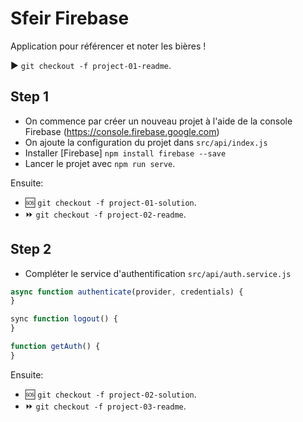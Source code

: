 # Sfeir Firebase

Application pour référencer et noter les bières !

:arrow_forward: `git checkout -f project-01-readme`.

## Step 1

- On commence par créer un nouveau projet à l'aide de la console Firebase (https://console.firebase.google.com)
- On ajoute la configuration du projet dans `src/api/index.js`
- Installer [Firebase] `npm install firebase --save`
- Lancer le projet avec `npm run serve`.

Ensuite:

- :sos: `git checkout -f project-01-solution`.
- :fast_forward: `git checkout -f project-02-readme`.

## Step 2

- Compléter le service d'authentification `src/api/auth.service.js`

```js
async function authenticate(provider, credentials) {
}

sync function logout() {
}

function getAuth() {
}
```

Ensuite:

- :sos: `git checkout -f project-02-solution`.
- :fast_forward: `git checkout -f project-03-readme`.
